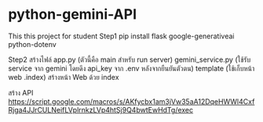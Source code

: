 # python-gemini-API
This this project for student
Step1
pip install flask google-generativeai python-dotenv

Step2
สร้างไฟล์
app.py (ตัวนี้คือ main สำหรับ run server)
gemini_service.py (ใช้รับ service จาก gemini โดยดึง api_key จาก .env หลังจากยืนยันตัวตน)
template (ใช้เก็บหน้า web .index)
สร้างหน้า Web ด้วย index


สร้าง API
https://script.google.com/macros/s/AKfycbx1am3jVw35aA12DqeHWWl4CxfRjga4JJrCULNeifLVplrnkzLVp4htSj9Q4bwtEwHdTg/exec
